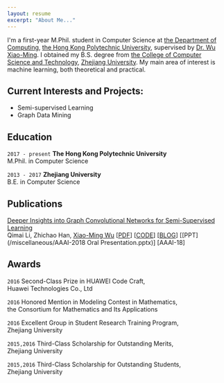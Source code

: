 ```yaml
---
layout: resume
excerpt: "About Me..."
---
```

I'm a first-year M.Phil. student in Computer Science at [the Department of Computing](https://www.comp.polyu.edu.hk), [the Hong Kong Polytechnic University](https://www.polyu.edu.hk), supervised by [Dr. Wu Xiao-Ming](http://www4.comp.polyu.edu.hk/~csxmwu/).
 I obtained my B.S. degree from [the College of Computer Science and Technology](http://www.cs.zju.edu.cn/english/), [Zhejiang University](http://www.zju.edu.cn/english/).
My main area of interest is machine learning, both theoretical and practical.


## Current Interests and Projects:

- Semi-supervised Learning
- Graph Data Mining


## Education

`2017 - present`
__The Hong Kong Polytechnic University__  
M.Phil. in Computer Science

`2013 - 2017`
__Zhejiang University__  
B.E. in Computer Science


## Publications

[Deeper Insights into Graph Convolutional Networks for Semi-Supervised Learning](https://arxiv.org/abs/1801.07606)   
Qimai Li, Zhichao Han, [Xiao-Ming Wu]((http://www4.comp.polyu.edu.hk/~csxmwu/))
[[PDF](https://arxiv.org/pdf/1801.07606.pdf)]
[[CODE](https://github.com/liqimai/gcn/tree/AAAI-18/)]
[[BLOG](/blog/AAAI-18/)]
[[PPT](/miscellaneous/AAAI-2018 Oral Presentation.pptx)]
[AAAI-18]


## Awards
`2016`
Second-Class Prize in HUAWEI Code Craft,  
Huawei Technologies Co., Ltd

`2016` Honored Mention in Modeling Contest in Mathematics,  
the Consortium for Mathematics and Its Applications

`2016` Excellent Group in Student Research Training Program,  
Zhejiang University

`2015,2016` Third-Class Scholarship for Outstanding Merits,  
Zhejiang University

`2015,2016` Third-Class Scholarship for Outstanding Students,  
Zhejiang University
